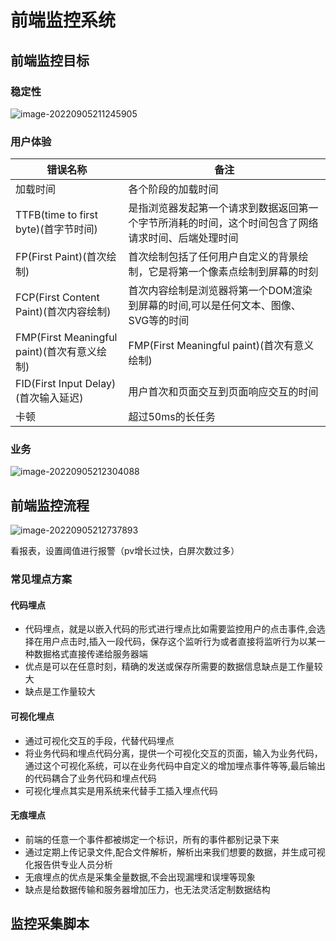 # 前端监控系统

## 前端监控目标

### 稳定性

![image-20220905211245905](https://femarkdownpicture.oss-cn-qingdao.aliyuncs.com/imgsimage-20220905211245905.png)

### 用户体验

| 错误名称                                    | 备注                                                         |
| ------------------------------------------- | ------------------------------------------------------------ |
| 加载时间                                    | 各个阶段的加载时间                                           |
| TTFB(time to first byte)(首字节时间)        | 是指浏览器发起第一个请求到数据返回第一个字节所消耗的时间，这个时间包含了网络请求时间、后端处理时间 |
| FP(First Paint)(首次绘制)                   | 首次绘制包括了任何用户自定义的背景绘制，它是将第一个像素点绘制到屏幕的时刻 |
| FCP(First Content Paint)(首次内容绘制)      | 首次内容绘制是浏览器将第一个DOM渲染到屏幕的时间,可以是任何文本、图像、SVG等的时间 |
| FMP(First Meaningful paint)(首次有意义绘制) | FMP(First Meaningful paint)(首次有意义绘制)                  |
| FID(First Input Delay)(首次输入延迟)        | 用户首次和页面交互到页面响应交互的时间                       |
| 卡顿                                        | 超过50ms的长任务                                             |

### 业务

![image-20220905212304088](https://femarkdownpicture.oss-cn-qingdao.aliyuncs.com/imgsimage-20220905212304088.png)

## 前端监控流程



![image-20220905212737893](https://femarkdownpicture.oss-cn-qingdao.aliyuncs.com/imgsimage-20220905212737893.png)

看报表，设置阈值进行报警（pv增长过快，白屏次数过多）

### 常见埋点方案

#### 代码埋点

- 代码埋点，就是以嵌入代码的形式进行埋点比如需要监控用户的点击事件,会选择在用户点击时,插入一段代码，保存这个监听行为或者直接将监听行为以某一种数掘格式直接传递给服务器端
- 优点是可以在任意时刻，精确的发送或保存所需要的数据信息缺点是工作量较大
- 缺点是工作量较大

#### 可视化埋点

- 通过可视化交互的手段，代替代码埋点
- 将业务代码和埋点代码分离，提供一个可视化交互的页面，输入为业务代码，通过这个可视化系统，可以在业务代码中自定义的增加埋点事件等等,最后输出的代码耦合了业务代码和埋点代码
- 可视化埋点其实是用系统来代替手工插入埋点代码

#### 无痕埋点

- 前端的任意一个事件都被绑定一个标识，所有的事件都别记录下来
- 通过定期上传记录文件,配合文件解析，解析出来我们想要的数据，并生成可视化报告供专业人员分析
- 无痕埋点的优点是采集全量数据,不会出现漏埋和误埋等现象
- 缺点是给数据传输和服务器增加压力，也无法灵活定制数据结构

## 监控采集脚本

